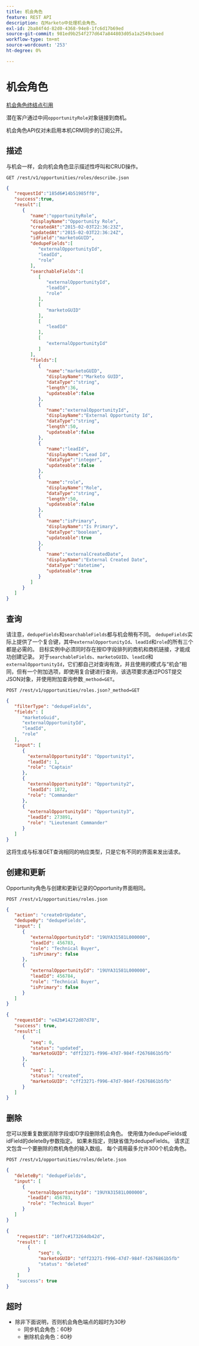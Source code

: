 ```yaml
---
title: 机会角色
feature: REST API
description: 在Marketo中处理机会角色。
exl-id: 2ba84f4d-82d0-4368-94e8-1fc6d17b69ed
source-git-commit: 981ed9b254f277d647a844803d05a1a2549cbaed
workflow-type: tm+mt
source-wordcount: '253'
ht-degree: 0%

---
```


# 机会角色

[机会角色终结点引用](https://developer.adobe.com/marketo-apis/api/mapi/#tag/Opportunities/operation/getOpportunityRolesUsingGET)

潜在客户通过中间`opportunityRole`对象链接到商机。

机会角色API仅对未启用本机CRM同步的订阅公开。

## 描述

与机会一样，会向机会角色显示描述性呼叫和CRUD操作。

```
GET /rest/v1/opportunities/roles/describe.json
```

```json
{
   "requestId":"185d6#14b51985ff0",
   "success":true,
   "result":[
      {
         "name":"opportunityRole",
         "displayName":"Opportunity Role",
         "createdAt":"2015-02-03T22:36:23Z",
         "updatedAt":"2015-02-03T22:36:24Z",
         "idField":"marketoGUID",
         "dedupeFields":[
            "externalOpportunityId",
            "leadId",
            "role"
         ],
         "searchableFields":[
            [
               "externalOpportunityId",
               "leadId",
               "role"
            ],
            [
               "marketoGUID"
            ],
            [
               "leadId"
            ],
            [
               "externalOpportunityId"
            ]
         ],
         "fields":[
            {
               "name":"marketoGUID",
               "displayName":"Marketo GUID",
               "dataType":"string",
               "length":36,
               "updateable":false
            },
            {
               "name":"externalOpportunityId",
               "displayName":"External Opportunity Id",
               "dataType":"string",
               "length":50,
               "updateable":false
            },
            {
               "name":"leadId",
               "displayName":"Lead Id",
               "dataType":"integer",
               "updateable":false
            },
            {
               "name":"role",
               "displayName":"Role",
               "dataType":"string",
               "length":50,
               "updateable":false
            },
            {
               "name":"isPrimary",
               "displayName":"Is Primary",
               "dataType":"boolean",
               "updateable":true
            },
            {
               "name":"externalCreatedDate",
               "displayName":"External Created Date",
               "dataType":"datetime",
               "updateable":true
            }
         ]
      }
   ]
}
```

## 查询

请注意，`dedupeFields`和`searchableFields`都与机会稍有不同。 `dedupeFields`实际上提供了一个复合键，其中`externalOpportunityId`、`leadId`和`role`的所有三个都是必需的。 目标实例中必须同时存在按ID字段排列的商机和商机链接，才能成功创建记录。 对于`searchableFields`、`marketoGUID`、`leadId`和`externalOpportunityId`，它们都自己对查询有效，并且使用的模式与“机会”相同，但有一个附加选项，即使用复合键进行查询，该选项要求通过POST提交JSON对象，并使用附加查询参数`_method=GET`。

```
POST /rest/v1/opportunities/roles.json?_method=GET
```

```json
{
   "filterType": "dedupeFields",
   "fields": [
      "marketoGuid",
      "externalOpportunityId",
      "leadId",
      "role"
   ],
   "input": [
      {
        "externalOpportunityId": "Opportunity1",
        "leadId": 1,
        "role": "Captain"
      },
      {
        "externalOpportunityId": "Opportunity2",
        "leadId": 1872,
        "role": "Commander"
      },
      {
        "externalOpportunityId": "Opportunity3",
        "leadId": 273891,
        "role": "Lieutenant Commander"
      }
   ]
}
```

这将生成与标准GET查询相同的响应类型，只是它有不同的界面来发出请求。

## 创建和更新

Opportunity角色与创建和更新记录的Opportunity界面相同。

```
POST /rest/v1/opportunities/roles.json
```

```json
{
   "action": "createOrUpdate",
   "dedupeBy": "dedupeFields",
   "input": [
      {
         "externalOpportunityId": "19UYA31581L000000",
         "leadId": 456783,
         "role": "Technical Buyer",
         "isPrimary": false
      },
      {
         "externalOpportunityId": "19UYA31581L000000",
         "leadId": 456784,
         "role": "Technical Buyer",
         "isPrimary": false
      }
   ]
}
```

```json
{
   "requestId": "e42b#14272d07d78",
   "success": true,
   "result":[
      {
         "seq": 0,
         "status": "updated",
         "marketoGUID": "dff23271-f996-47d7-984f-f2676861b5fb"
      },
      {
         "seq": 1,
         "status": "created",
         "marketoGUID": "cff23271-f996-47d7-984f-f2676861b5fb"
      }
   ]
}
```

## 删除

您可以按重复数据消除字段或ID字段删除机会角色。 使用值为dedupeFields或idField的deleteBy参数指定。 如果未指定，则缺省值为dedupeFields。 请求正文包含一个要删除的商机角色的输入数组。 每个调用最多允许300个机会角色。

```
POST /rest/v1/opportunities/roles/delete.json
```

```json
{
   "deleteBy": "dedupeFields",
   "input": [
      {
        "externalOpportunityId": "19UYA31581L000000",
        "leadId": 456783,
        "role": "Technical Buyer"
      }
   ]
}
```

```json
{
    "requestId": "10f7c#173264db42d",
    "result": [
        {
            "seq": 0,
            "marketoGUID": "dff23271-f996-47d7-984f-f2676861b5fb"
            "status": "deleted"
        }
    ]
    "success": true
}
```

## 超时

- 除非下面说明，否则机会角色端点的超时为30秒
   - 同步机会角色：60秒 
   - 删除机会角色：60秒
